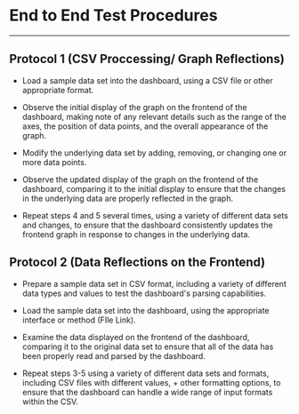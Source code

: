 
# End to End Test Procedures

***

## Protocol 1 (CSV Proccessing/ Graph Reflections)

- Load a sample data set into the dashboard, using a CSV file or other appropriate format.
  
- Observe the initial display of the graph on the frontend of the dashboard, making note of any relevant details such as the range of the axes, the        position of data points, and the overall appearance of the graph.
  
- Modify the underlying data set by adding, removing, or changing one or more data points.
  
- Observe the updated display of the graph on the frontend of the dashboard, comparing it to the initial display to ensure that the changes in the underlying data are properly reflected in the graph.
  
- Repeat steps 4 and 5 several times, using a variety of different data sets and changes, to ensure that the dashboard consistently updates the frontend graph in response to changes in the underlying data.


## Protocol 2 (Data Reflections on the Frontend)

- Prepare a sample data set in CSV format, including a variety of different data types and values to test the dashboard's parsing capabilities.

- Load the sample data set into the dashboard, using the appropriate interface or method (FIle Link).

- Examine the data displayed on the frontend of the dashboard, comparing it to the original data set to ensure that all of the data has been properly read and parsed by the dashboard.

- Repeat steps 3-5 using a variety of different data sets and formats, including CSV files with different values, + other formatting options, to ensure that the dashboard can handle a wide range of input formats within the CSV.

  
